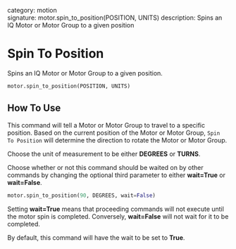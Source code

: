 category: motion  
signature: motor.spin_to_position(POSITION, UNITS)
description: Spins an IQ Motor or Motor Group to a given position  

# Spin To Position

Spins an IQ Motor or Motor Group to a given position.

```python 
motor.spin_to_position(POSITION, UNITS)
```

## How To Use

This command will tell a Motor or Motor Group to travel to a specific position. Based on the current position of the Motor or Motor Group, `Spin To Position` will determine the direction to rotate the Motor or Motor Group.

Choose the unit of measurement to be either **DEGREES** or **TURNS**.

Choose whether or not this command should be waited on by other commands by changing the optional third parameter to either **wait=True** or **wait=False**.

```python
motor.spin_to_position(90, DEGREES, wait=False)
```

Setting **wait=True** means that proceeding commands will not execute until the motor spin is completed. Conversely, **wait=False** will not wait for it to be completed.  

By default, this command will have the wait to be set to **True**.

<advanced>
</advanced>
